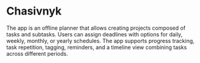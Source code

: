 # Chasivnyk
The app is an offline planner that allows creating projects composed of tasks and subtasks. Users can assign deadlines with options for daily, weekly, monthly, or yearly schedules. The app supports progress tracking, task repetition, tagging, reminders, and a timeline view combining tasks across different periods.
